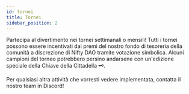 ```yaml
---
id: tornei
title: Tornei
sidebar_position: 2
---
```


Partecipa al divertimento nei tornei settimanali o mensili! Tutti i tornei possono essere incentivati dai premi del nostro fondo di tesoreria della comunità a discrezione di Nifty DAO tramite votazione simbolica. Alcuni campioni del torneo potrebbero persino andarsene con un'edizione speciale della Chiave della Cittadella 🗝️.

Per qualsiasi altra attività che vorresti vedere implementata, contatta il nostro team in Discord!
